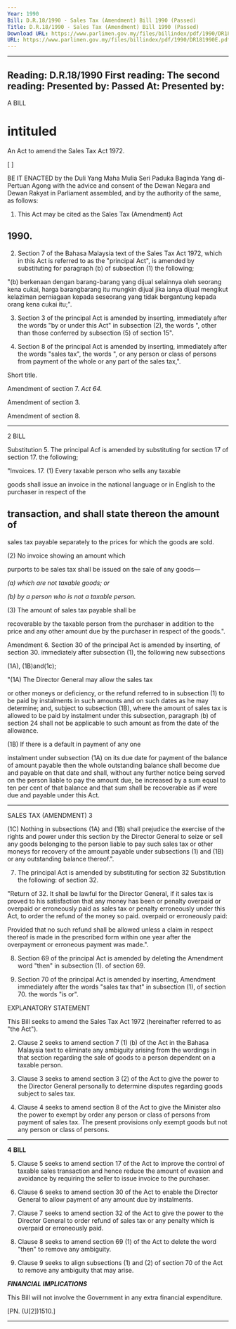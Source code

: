 ```yaml
---
Year: 1990
Bill: D.R.18/1990 - Sales Tax (Amendment) Bill 1990 (Passed)
Title: D.R.18/1990 - Sales Tax (Amendment) Bill 1990 (Passed)
Download URL: https://www.parlimen.gov.my/files/billindex/pdf/1990/DR181990E.pdf
URL: https://www.parlimen.gov.my/files/billindex/pdf/1990/DR181990E.pdf
---
```

---
Reading:
D.R.18/1990
First reading:
The second reading:
Presented by:
Passed At:
Presented by:
---

A BILL

# intituled

An Act to amend the Sales Tax Act 1972.

[ ]

BE IT ENACTED by the Duli Yang Maha Mulia Seri
Paduka Baginda Yang di-Pertuan Agong with the advice and
consent of the Dewan Negara and Dewan Rakyat in Parliament
assembled, and by the authority of the same, as follows:

1. This Act may be cited as the Sales Tax (Amendment) Act
## 1990.

2. Section 7 of the Bahasa Malaysia text of the Sales Tax Act
1972, which in this Act is referred to as the "principal Act", is
amended by substituting for paragraph (b) of subsection (1)
the following;

"(b) berkenaan dengan barang-barang yang dijual
selainnya oleh seorang kena cukai, harga barangbarang itu mungkin dijual jika ianya dijual mengikut
kelaziman perniagaan kepada seseorang yang tidak
bergantung kepada orang kena cukai itu;".

3. Section 3 of the principal Act is amended by inserting,
immediately after the words "by or under this Act" in subsection
(2), the words ", other than those conferred by subsection (5)
of section 15".

4. Section 8 of the principal Act is amended by inserting,
immediately after the words "sales tax", the words ", or any
person or class of persons from payment of the whole or any
part of the sales tax,".


Short title.

Amendment
of section 7.
_Act 64._

Amendment
of section 3.

Amendment
of section 8.


-----

2 BILL

Substitution 5. The principal Acf is amended by substituting for section 17
of section 17. the following;

"Invoices. 17. (1) Every taxable person who sells any taxable

goods shall issue an invoice in the national language
or in English to the purchaser in respect of the
## transaction, and shall state thereon the amount of
sales tax payable separately to the prices for which
the goods are sold.

(2) No invoice showing an amount which

purports to be sales tax shall be issued on the sale of
any goods—

_(a) which are not taxable goods; or_

_(b) by a person who is not a taxable person._

(3) The amount of sales tax payable shall be

recoverable by the taxable person from the purchaser
in addition to the price and any other amount due by
the purchaser in respect of the goods.".

Amendment 6. Section 30 of the principal Act is amended by inserting,
of section 30. immediately after subsection (1), the following new subsections

(1A), (1B)and(1c);

"(1A) The Director General may allow the sales tax

or other moneys or deficiency, or the refund referred to
in subsection (1) to be paid by instalments in such
amounts and on such dates as he may determine; and,
subject to subsection (1B), where the amount of sales
tax is allowed to be paid by instalment under this
subsection, paragraph (b) of section 24 shall not be
applicable to such amount as from the date of the
allowance.

(1B) If there is a default in payment of any one

instalment under subsection (1A) on its due date for
payment of the balance of amount payable then the
whole outstanding balance shall become due and payable
on that date and shall, without any further notice being
served on the person liable to pay the amount due, be
increased by a sum equal to ten per cent of that balance
and that sum shall be recoverable as if were due and
payable under this Act.


-----

SALES TAX (AMENDMENT) 3

(1C) Nothing in subsections (1A) and (1B) shall
prejudice the exercise of the rights and power under this
section by the Director General to seize or sell any goods
belonging to the person liable to pay such sales tax or
other moneys for recovery of the amount payable under
subsections (1) and (1B) or any outstanding balance
thereof.".

7. The principal Act is amended by substituting for section 32 Substitution
the following: of section 32.

"Return of 32. It shall be lawful for the Director General, if it
sales tax is proved to his satisfaction that any money has been
or penalty
overpaid or overpaid or erroneously paid as sales tax or penalty
erroneously under this Act, to order the refund of the money so
paid. overpaid or erroneously paid:

Provided that no such refund shall be allowed
unless a claim in respect thereof is made in the
prescribed form within one year after the
overpayment or erroneous payment was made.".

8. Section 69 of the principal Act is amended by deleting the Amendment
word "then" in subsection (1). of section 69.

9. Section 70 of the principal Act is amended by inserting, Amendment
immediately after the words "sales tax that" in subsection (1), of section 70.
the words "is or".

EXPLANATORY STATEMENT

This Bill seeks to amend the Sales Tax Act 1972 (hereinafter referred to
as "the Act").

2. Clause 2 seeks to amend section 7 (1) (b) of the Act in the Bahasa
Malaysia text to eliminate any ambiguity arising from the wordings in that
section regarding the sale of goods to a person dependent on a taxable
person.

3. Clause 3 seeks to amend section 3 (2) of the Act to give the power to
the Director General personally to determine disputes regarding goods
subject to sales tax.

4. Clause 4 seeks to amend section 8 of the Act to give the Minister also
the power to exempt by order any person or class of persons from payment
of sales tax. The present provisions only exempt goods but not any person
or class of persons.


-----

**4** **BILL**

5. Clause 5 seeks to amend section 17 of the Act to improve the control
of taxable sales transaction and hence reduce the amount of evasion and
avoidance by requiring the seller to issue invoice to the purchaser.

6. Clause 6 seeks to amend section 30 of the Act to enable the Director
General to allow payment of any amount due by instalments.

7. Clause 7 seeks to amend section 32 of the Act to give the power to the
Director General to order refund of sales tax or any penalty which is
overpaid or erroneously paid.

8. Clause 8 seeks to amend section 69 (1) of the Act to delete the word
"then" to remove any ambiguity.

9. Clause 9 seeks to align subsections (1) and (2) of section 70 of
the Act to remove any ambiguity that may arise.

**_FINANCIAL_** **_IMPLICATIONS_**

This Bill will not involve the Government in any extra financial expenditure.

[PN. (U[2])1510.]


-----

